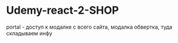 # Udemy-react-2-SHOP

portal - доступ к модалке с всего сайта, модалка обвертка, туда складываем инфу

